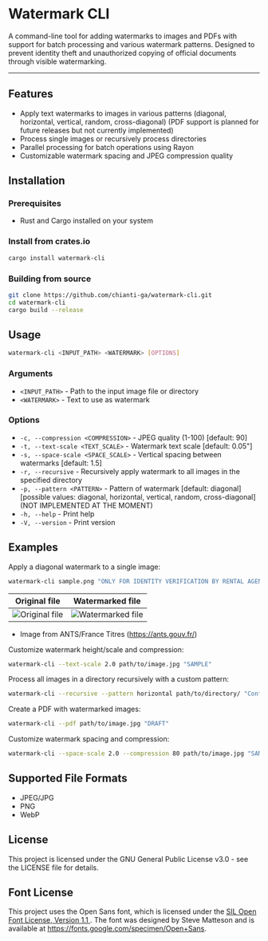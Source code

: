 # Watermark CLI

A command-line tool for adding watermarks to images and PDFs with support for batch processing and various watermark patterns.
Designed to prevent identity theft and unauthorized copying of official documents through visible watermarking.

---

## Features

- Apply text watermarks to images in various patterns (diagonal, horizontal, vertical, random, cross-diagonal) (PDF
  support is planned for future releases but not currently implemented)
- Process single images or recursively process directories
- Parallel processing for batch operations using Rayon
- Customizable watermark spacing and JPEG compression quality

## Installation

### Prerequisites

- Rust and Cargo installed on your system

### Install from crates.io

``` bash
cargo install watermark-cli
```

### Building from source

``` bash
git clone https://github.com/chianti-ga/watermark-cli.git
cd watermark-cli
cargo build --release
```

## Usage

``` bash
watermark-cli <INPUT_PATH> <WATERMARK> [OPTIONS]
```

### Arguments

- `<INPUT_PATH>` - Path to the input image file or directory
- `<WATERMARK>` - Text to use as watermark

### Options

- `-c, --compression <COMPRESSION>` - JPEG quality (1-100) [default: 90]
- `-t, --text-scale <TEXT_SCALE>` - Watermark text scale [default: 0.05"]
- `-s, --space-scale <SPACE_SCALE>` - Vertical spacing between watermarks [default: 1.5]
- `-r, --recursive` - Recursively apply watermark to all images in the specified directory
- `-p, --pattern <PATTERN>` - Pattern of
  watermark [default: diagonal] [possible values: diagonal, horizontal, vertical, random, cross-diagonal] (NOT
  IMPLEMENTED AT THE MOMENT)
- `-h, --help` - Print help
- `-V, --version` - Print version

## Examples

Apply a diagonal watermark to a single image:

``` bash
watermark-cli sample.png "ONLY FOR IDENTITY VERIFICATION BY RENTAL AGENCY"
```

| Original file                         | Watermarked file                                   |
|---------------------------------------|----------------------------------------------------|
| ![Original file](exemples/sample.jpg) | ![Watermarked file](exemples/sample_watermark.jpg) |

* Image from ANTS/France Titres (https://ants.gouv.fr/)

Customize watermark height/scale and compression:

``` bash
watermark-cli --text-scale 2.0 path/to/image.jpg "SAMPLE"
```

Process all images in a directory recursively with a custom pattern:

``` bash
watermark-cli --recursive --pattern horizontal path/to/directory/ "Confidential"
```

Create a PDF with watermarked images:

``` bash
watermark-cli --pdf path/to/image.jpg "DRAFT"
```

Customize watermark spacing and compression:

``` bash
watermark-cli --space-scale 2.0 --compression 80 path/to/image.jpg "SAMPLE"
```

## Supported File Formats

- JPEG/JPG
- PNG
- WebP

## License

This project is licensed under the GNU General Public License v3.0 - see the LICENSE file for details.

## Font License

This project uses the Open Sans font, which is licensed under
the [SIL Open Font License, Version 1.1 ](https://openfontlicense.org/open-font-license-official-text/).
The font was designed by Steve Matteson and is available at https://fonts.google.com/specimen/Open+Sans.
